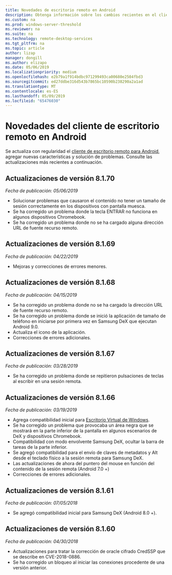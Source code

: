 ```yaml
---
title: Novedades de escritorio remoto en Android
description: Obtenga información sobre los cambios recientes en el cliente de escritorio remoto para Android
ms.custom: na
ms.prod: windows-server-threshold
ms.reviewer: na
ms.suite: na
ms.technology: remote-desktop-services
ms.tgt_pltfrm: na
ms.topic: article
author: lizap
manager: dongill
ms.author: elizapo
ms.date: 05/06/2019
ms.localizationpriority: medium
ms.openlocfilehash: e2b79a1f914bdbc971299493ca00680e2504fbd3
ms.sourcegitcommit: ed27ddbe316d543b7865bc10590b238290a2a1ad
ms.translationtype: MT
ms.contentlocale: es-ES
ms.lasthandoff: 05/09/2019
ms.locfileid: "65476030"
---
```

# <a name="whats-new-for-the-remote-desktop-client-on-android"></a>Novedades del cliente de escritorio remoto en Android

Se actualiza con regularidad el [cliente de escritorio remoto para Android](remote-desktop-android.md), agregar nuevas características y solución de problemas. Consulte las actualizaciones más recientes a continuación.

## <a name="updates-for-version-8170"></a>Actualizaciones de versión 8.1.70

*Fecha de publicación: 05/06/2019*

- Solucionar problemas que causaron el contenido no tener un tamaño de sesión correctamente en los dispositivos con pantalla muesca.
- Se ha corregido un problema donde la tecla ENTRAR no funciona en algunos dispositivos Chromebook.
- Se ha corregido un problema donde no se ha cargado alguna dirección URL de fuente recurso remoto.

## <a name="updates-for-version-8169"></a>Actualizaciones de versión 8.1.69

*Fecha de publicación: 04/22/2019*

- Mejoras y correcciones de errores menores.

## <a name="updates-for-version-8168"></a>Actualizaciones de versión 8.1.68

*Fecha de publicación: 04/15/2019*

- Se ha corregido un problema donde no se ha cargado la dirección URL de fuente recurso remoto.
- Se ha corregido un problema donde se inició la aplicación de tamaño de teléfono en iniciarse por primera vez en Samsung DeX que ejecutan Android 9.0.
- Actualiza el icono de la aplicación.
- Correcciones de errores adicionales.

## <a name="updates-for-version-8167"></a>Actualizaciones de versión 8.1.67

*Fecha de publicación: 03/28/2019*

- Se ha corregido un problema donde se repitieron pulsaciones de teclas al escribir en una sesión remota.

## <a name="updates-for-version-8166"></a>Actualizaciones de versión 8.1.66

*Fecha de publicación: 03/19/2019*

- Agrega compatibilidad inicial para [Escritorio Virtual de Windows](https://aka.ms/wvd).
- Se ha corregido un problema que provocaba un área negra que se mostrará en la parte inferior de la pantalla en algunos escenarios de DeX y dispositivos Chromebook.
- Compatibilidad con modo envolvente Samsung DeX, ocultar la barra de tareas de la parte inferior.
- Se agregó compatibilidad para el envío de claves de metadatos y Alt desde el teclado físico a la sesión remota para Samsung DeX.
- Las actualizaciones de ahora del puntero del mouse en función del contenido de la sesión remota (Android 7.0 +)
- Correcciones de errores adicionales.

## <a name="updates-for-version-8161"></a>Actualizaciones de versión 8.1.61

*Fecha de publicación: 07/05/2018*

- Se agregó compatibilidad inicial para Samsung DeX (Android 8.0 +).

## <a name="updates-for-version-8160"></a>Actualizaciones de versión 8.1.60

*Fecha de publicación: 04/30/2018*

- Actualizaciones para tratar la corrección de oracle cifrado CredSSP que se describe en CVE-2018-0886.
- Se ha corregido un bloqueo al iniciar las conexiones procedente de una versión anterior.
